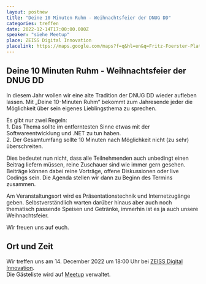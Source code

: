 ```yaml
---
layout: postnew
title: "Deine 10 Minuten Ruhm - Weihnachtsfeier der DNUG DD"
categories: treffen
date: 2022-12-14T17:00:00.000Z
speaker: "siehe Meetup"
place: ZEISS Digital Innovation
placelink: https://maps.google.com/maps?f=q&hl=en&q=Fritz-Foerster-Platz+2%2C+Dresden%2C+de
---
```


## Deine 10 Minuten Ruhm - Weihnachtsfeier der DNUG DD
<p>In diesem Jahr wollen wir eine alte Tradition der DNUG DD wieder aufleben lassen. Mit „Deine 10-Minuten Ruhm“ bekommt zum Jahresende jeder die Möglichkeit über sein eigenes Lieblingsthema zu sprechen.</p> <p>Es gibt nur zwei Regeln:<br/>1. Das Thema sollte im entferntesten Sinne etwas mit der Softwareentwicklung und .NET zu tun haben.<br/>2. Der Gesamtumfang sollte 10 Minuten nach Möglichkeit nicht (zu sehr) überschreiten.</p> <p>Dies bedeutet nun nicht, dass alle Teilnehmenden auch unbedingt einen Beitrag liefern müssen, reine Zuschauer sind wie immer gern gesehen. Beiträge können dabei reine Vorträge, offene Diskussionen oder live Codings sein. Die Agenda stellen wir dann zu Beginn des Termins zusammen.</p> <p>Am Veranstaltungsort wird es Präsentationstechnik und Internetzugänge geben. Selbstverständlich warten darüber hinaus aber auch noch thematisch passende Speisen und Getränke, immerhin ist es ja auch unsere Weihnachtsfeier.</p> <p>Wir freuen uns auf euch.</p> 

## Ort und Zeit
Wir treffen uns am 14. December 2022 um 18:00 Uhr bei [ZEISS Digital Innovation](https://maps.google.com/maps?f=q&hl=en&q=Fritz-Foerster-Platz+2%2C+Dresden%2C+de).  
Die Gästeliste wird auf [Meetup](https://www.meetup.com/net-user-group-dresden/events/289517851/) verwaltet.
